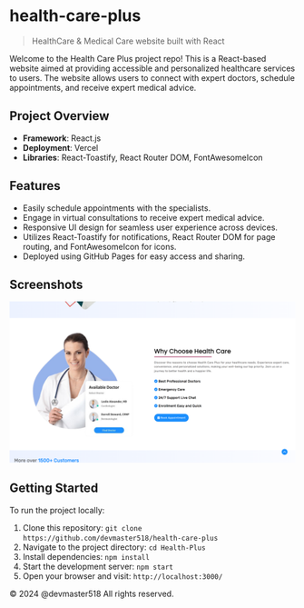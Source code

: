 # health-care-plus

> HealthCare &amp; Medical Care website built with React

Welcome to the Health Care Plus project repo! This is a React-based website aimed at providing accessible and personalized healthcare services to users. The website allows users to connect with expert doctors, schedule appointments, and receive expert medical advice.

## Project Overview

- **Framework**: React.js
- **Deployment**: Vercel
- **Libraries**: React-Toastify, React Router DOM, FontAwesomeIcon

## Features

- Easily schedule appointments with the specialists.
- Engage in virtual consultations to receive expert medical advice.
- Responsive UI design for seamless user experience across devices.
- Utilizes React-Toastify for notifications, React Router DOM for page routing, and FontAwesomeIcon for icons.
- Deployed using GitHub Pages for easy access and sharing.

## Screenshots

![Health-Care-Plus Image](screenshot_healthcareplus.png)

## Getting Started

To run the project locally:

1. Clone this repository: `git clone https://github.com/devmaster518/health-care-plus`
2. Navigate to the project directory: `cd Health-Plus`
3. Install dependencies: `npm install`
4. Start the development server: `npm start`
5. Open your browser and visit: `http://localhost:3000/`

&copy; 2024 @devmaster518 All rights reserved.
